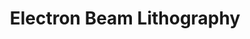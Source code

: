 ---
style: style1
image_path: /images/sem/lithography.jpg
path: generic.html 
link_path: /portfolio_posts/sem/ebl.html
title: Electron Beam Lithography
caption: Electron Beam Lithography
---